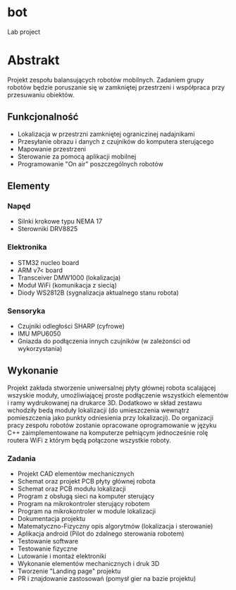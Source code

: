 # bot
Lab project

# Abstrakt
Projekt zespołu balansujących robotów mobilnych. Zadaniem grupy robotów będzie poruszanie się w zamkniętej przestrzeni i współpraca przy przesuwaniu obiektów. 

## Funkcjonalność 
* Lokalizacja w przestrzni zamkniętej ograniczinej nadajnikami
* Przesyłanie obrazu i danych z czujników do komputera sterującego
* Mapowanie przestrzeni
* Sterowanie za pomocą aplikacji mobilnej
* Programowanie "On air" poszczególnych robotów 

## Elementy
### Napęd
* Silnki krokowe typu NEMA 17
* Sterowniki DRV8825

### Elektronika
* STM32 nucleo board
* ARM v7< board
* Transceiver DMW1000 (lokalizacja)
* Moduł WiFi (komunikacja z siecią)
* Diody WS2812B (sygnalizacja aktualnego stanu robota)

### Sensoryka
* Czujniki odległości SHARP (cyfrowe)
* IMU MPU6050
* Gniazda do podłączenia innych czujników (w zależonści od wykorzystania)

## Wykonanie
Projekt zakłada stworzenie uniwersalnej płyty głównej robota scalającej wszyskie moduły, umożliwiającej proste podłączenie wszystkich elementów i ramy wydrukowanej na drukarce 3D. Dodatkowo w skład zestawu wchodziły bedą moduły lokalizacji (do umieszczenia wewnątrz pomieszczenia jako punkty odniesienia przy lokalizacji). Do organizacji pracy zespołu robotów zostanie opracowane oprogramowanie w języku C++ zaimplementowane na komputerze pełniącym jednocześnie rolę routera WiFi z którym będą połączone wszystkie roboty. 

### Zadania
* Projekt CAD elementów mechanicznych 
* Schemat oraz projekt PCB płyty głównej robota
* Schemat oraz PCB modułu lokalizacji
* Program z obsługą sieci na komputer sterujący
* Program na mikrokontroler sterujący robotem 
* Program na mikrokontroler w module lokalizacji
* Dokumentacja projektu 
* Matematyczno-Fizyczny opis algorytmów (lokalizacja i sterowanie)
* Aplikacja android (Pilot do zdalnego sterowania robotem) 
* Testowanie software
* Testowanie fizyczne
* Lutowanie i montaż elektroniki
* Wykonanie elementów mechanicznych i druk 3D
* Tworzenie "Landing page" projektu 
* PR i znajdowanie zastosowań (pomysł gier na bazie projektu)


